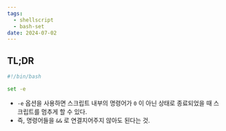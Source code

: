 ```yaml
---
tags:
  - shellscript
  - bash-set
date: 2024-07-02
---
```

## TL;DR

```sh
#!/bin/bash

set -e
```

- `-e` 옵션을 사용하면 스크립트 내부의 명령어가 `0` 이 아닌 상태로 종료되었을 때 스크립트를 멈추게 할 수 있다.
- 즉, 명령어들을 `&&` 로 연결지어주지 않아도 된다는 것.